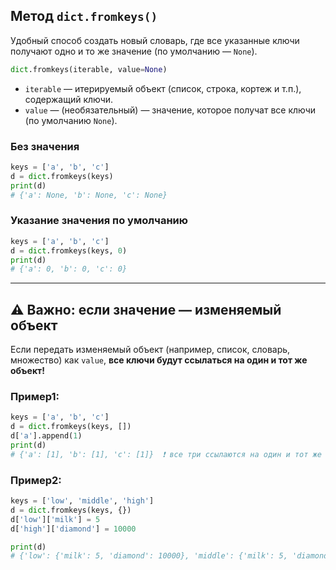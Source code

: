 ## Метод `dict.fromkeys()`

Удобный способ создать новый словарь, где все указанные ключи получают одно и то же значение (по умолчанию — `None`).

```python
dict.fromkeys(iterable, value=None)
```

* `iterable` — итерируемый объект (список, строка, кортеж и т.п.), содержащий ключи.
* `value` — (необязательный) — значение, которое получат все ключи (по умолчанию `None`).

### Без значения

```python
keys = ['a', 'b', 'c']
d = dict.fromkeys(keys)
print(d)
# {'a': None, 'b': None, 'c': None}

```


### Указание значения по умолчанию

```python
keys = ['a', 'b', 'c']
d = dict.fromkeys(keys, 0)
print(d)
# {'a': 0, 'b': 0, 'c': 0}
```

---

## ⚠️ Важно: если значение — **изменяемый объект**

Если передать изменяемый объект (например, список, словарь, множество) как `value`,
**все ключи будут ссылаться на один и тот же объект!**

### Пример1:

```python
keys = ['a', 'b', 'c']
d = dict.fromkeys(keys, [])
d['a'].append(1)
print(d)
# {'a': [1], 'b': [1], 'c': [1]}  ❗ все три ссылаются на один и тот же список!
```

### Пример2:


```python
keys = ['low', 'middle', 'high']
d = dict.fromkeys(keys, {})
d['low']['milk'] = 5
d['high']['diamond'] = 10000

print(d)
# {'low': {'milk': 5, 'diamond': 10000}, 'middle': {'milk': 5, 'diamond': 10000}, 'high': {'milk': 5, 'diamond': 10000}}

```